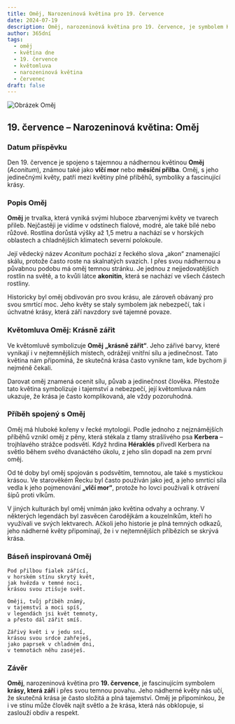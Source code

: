 ```yaml
---
title: Oměj, Narozeninová květina pro 19. července
date: 2024-07-19
description: Oměj, narozeninová květina pro 19. července, je symbolem Krásně zářit. Objevte její jedinečný význam, fascinující příběhy a poezii, která oslavuje její krásu.
author: 365dní
tags:
  - oměj
  - květina dne
  - 19. července
  - květomluva
  - narozeninová květina
  - červenec
draft: false
---
```


![Obrázek Oměj](https://cdn.pixabay.com/photo/2020/06/20/19/50/aconite-5322278_1280.jpg#center)

## 19. července – Narozeninová květina: Oměj

### Datum příspěvku

Den 19. července je spojeno s tajemnou a nádhernou květinou **Oměj** (_Aconitum_), známou také jako **vlčí mor** nebo **měsíční přilba**. Oměj, s jeho jedinečnými květy, patří mezi květiny plné příběhů, symboliky a fascinující krásy.

### Popis Oměj

**Oměj** je trvalka, která vyniká svými hluboce zbarvenými květy ve tvarech přileb. Nejčastěji je vidíme v odstínech fialové, modré, ale také bílé nebo růžové. Rostlina dorůstá výšky až 1,5 metru a nachází se v horských oblastech a chladnějších klimatech severní polokoule.

Její vědecký název _Aconitum_ pochází z řeckého slova „akon“ znamenající skálu, protože často roste na skalnatých svazích. I přes svou nádhernou a půvabnou podobu má oměj temnou stránku. Je jednou z nejjedovatějších rostlin na světě, a to kvůli látce **akonitin**, která se nachází ve všech částech rostliny.

Historicky byl oměj obdivován pro svou krásu, ale zároveň obávaný pro svou smrtící moc. Jeho květy se staly symbolem jak nebezpečí, tak i úchvatné krásy, která září navzdory své tajemné povaze.

### Květomluva Oměj: Krásně zářit

Ve květomluvě symbolizuje **Oměj** **„krásně zářit“**. Jeho zářivé barvy, které vynikají i v nejtemnějších místech, odrážejí vnitřní sílu a jedinečnost. Tato květina nám připomíná, že skutečná krása často vynikne tam, kde bychom ji nejméně čekali.

Darovat oměj znamená ocenit sílu, půvab a jedinečnost člověka. Přestože tato květina symbolizuje i tajemství a nebezpečí, její květomluva nám ukazuje, že krása je často komplikovaná, ale vždy pozoruhodná.

### Příběh spojený s Oměj

Oměj má hluboké kořeny v řecké mytologii. Podle jednoho z nejznámějších příběhů vznikl oměj z pěny, která stékala z tlamy strašlivého psa **Kerbera** – trojhlavého strážce podsvětí. Když hrdina **Héraklés** přivedl Kerbera na světlo během svého dvanáctého úkolu, z jeho slin dopadl na zem první oměj.

Od té doby byl oměj spojován s podsvětím, temnotou, ale také s mystickou krásou. Ve starověkém Řecku byl často používán jako jed, a jeho smrtící síla vedla k jeho pojmenování **„vlčí mor“**, protože ho lovci používali k otrávení šípů proti vlkům.

V jiných kulturách byl oměj vnímán jako květina odvahy a ochrany. V některých legendách byl zasvěcen čarodějkám a kouzelníkům, kteří ho využívali ve svých lektvarech. Ačkoli jeho historie je plná temných odkazů, jeho nádherné květy připomínají, že i v nejtemnějších příbězích se skrývá krása.

### Báseň inspirovaná Oměj

```
Pod přilbou fialek zářící,  
v horském stínu skrytý květ,  
jak hvězda v temné noci,  
krásou svou ztišuje svět.  

Oměji, tvůj příběh známý,  
v tajemství a moci spíš,  
v legendách jsi květ temnoty,  
a přesto dál zářit smíš.  

Zářivý květ i v jedu sní,  
krásou svou srdce zahřeješ,  
jako paprsek v chladném dni,  
v temnotách něhu zaséješ.  
```

### Závěr

**Oměj**, narozeninová květina pro **19. července**, je fascinujícím symbolem **krásy, která září** i přes svou temnou povahu. Jeho nádherné květy nás učí, že skutečná krása je často složitá a plná tajemství. Oměj je připomínkou, že i ve stínu může člověk najít světlo a že krása, která nás obklopuje, si zaslouží obdiv a respekt.